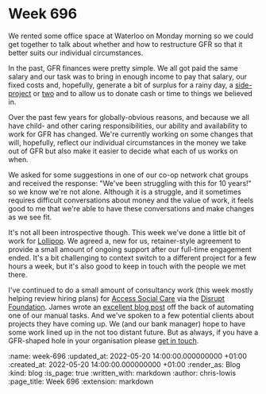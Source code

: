 Week 696
========

We rented some office space at Waterloo on Monday morning so we could get together to talk about whether and how to restructure GFR so that it better suits our individual circumstances.

In the past, GFR finances were pretty simple. We all got paid the same salary and our task was to bring in enough income to pay that salary, our fixed costs and, hopefully, generate a bit of surplus for a rainy day, a [side-project][mission-patch] or [two][gfr-video] and to allow us to donate cash or time to things we believed in.

Over the past few years for globally-obvious reasons, and because we all have child- and other caring responsibilities, our ability and availability to work for GFR has changed. We're currently working on some changes that will, hopefully, reflect our individual circumstances in the money we take out of GFR but also make it easier to decide what each of us works on when.

We asked for some suggestions in one of our co-op network chat groups and received the response: "We've been struggling with this for 10 years!" so we know we're not alone. Although it is a struggle, and it sometimes requires difficult conversations about money and the value of work, it feels good to me that we're able to have these conversations and make changes as we see fit.

It's not all been introspective though. This week we've done a little bit of work for [Lollipop][lollipop]. We agreed a, new for us, retainer-style agreement to provide a small amount of ongoing support after our full-time engagement ended. It's a bit challenging to context switch to a different project for a few hours a week, but it's also good to keep in touch with the people we met there.

I've continued to do a small amount of consultancy work (this week mostly helping review hiring plans) for [Access Social Care][asc] via the [Disrupt Foundation](disrupt). James wrote an [excellent blog post](blog-post) off the back of automating one of our manual tasks. And we've spoken to a few potential clients about projects they have coming up. We (and our bank manager) hope to have some work lined up in the not too distant future. But as always, if you have a GFR-shaped hole in your organisation please [get in touch](get-in-touch).

[asc]: https://www.accesscharity.org.uk/
[mission-patch]: https://mission-patch.com
[gfr-video]: https://gofreerange.com/projects#gfr-video
[lollipop]: https://www.lollipopai.com/
[disrupt]: https://www.disrupt.org/
[blog-post]: https://gofreerange.com/how-to-backup-google-drive-to-s3-using-the-aws-cdk
[get-in-touch]: mailto:lets@gofreerange.com

:name: week-696
:updated_at: 2022-05-20 14:00:00.000000000 +01:00
:created_at: 2022-05-20 14:00:00.000000000 +01:00
:render_as: Blog
:kind: blog
:is_page: true
:written_with: markdown
:author: chris-lowis
:page_title: Week 696
:extension: markdown

